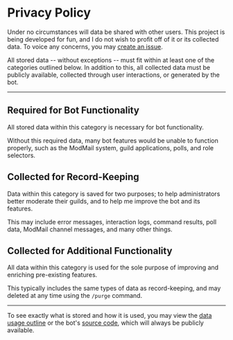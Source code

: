 # Privacy Policy

Under no circumstances will data be shared with other users. This project is being developed for fun, and I do not wish to profit off of it or its collected data. To voice any concerns, you may [create an issue](https://github.com/Jaxydog/doop/issues).

All stored data -- without exceptions -- must fit within at least one of the categories outlined below. In addition to this, all collected data must be publicly available, collected through user interactions, or generated by the bot.

---

## Required for Bot Functionality

All stored data within this category is necessary for bot functionality.

Without this required data, many bot features would be unable to function properly, such as the ModMail system, guild applications, polls, and role selectors.

## Collected for Record-Keeping

Data within this category is saved for two purposes; to help administrators better moderate their guilds, and to help me improve the bot and its features.

This may include error messages, interaction logs, command results, poll data, ModMail channel messages, and many other things.

## Collected for Additional Functionality

All data within this category is used for the sole purpose of improving and enriching pre-existing features.

This typically includes the same types of data as record-keeping, and may deleted at any time using the `/purge` command.

---

To see exactly what is stored and how it is used, you may view the [data usage outline](./data-usage.md) or the bot's [source code](https://github.com/Jaxydog/doop), which will always be publicly available.
